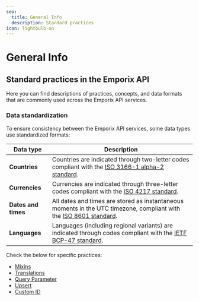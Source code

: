 ```yaml
---
seo:
  title: General Info
  description: Standard practices
icon: lightbulb-on
---
```


# General Info

## Standard practices in the Emporix API

Here you can find descriptions of practices, concepts, and data formats that are commonly used across the Emporix API services.

### Data standardization

To ensure consistency between the Emporix API services, some data types use standardized formats:

| Data type           | Description                                                                                                                                                                  |
| ------------------- | ---------------------------------------------------------------------------------------------------------------------------------------------------------------------------- |
| **Countries**       | Countries are indicated through two-letter codes compliant with the [ISO 3166-1 alpha-2 standard](https://www.iso.org/obp/ui/#iso:pub:PUB500001:en).                         |
| **Currencies**      | Currencies are indicated through three-letter codes compliant with the [ISO 4217 standard](https://www.iso.org/iso-4217-currency-codes.html).                                |
| **Dates and times** | All dates and times are stored as instantaneous moments in the UTC timezone, compliant with the [ISO 8601 standard](https://www.iso.org/iso-8601-date-and-time-format.html). |
| **Languages**       | Languages (including regional variants) are indicated through codes compliant with the [IETF BCP-47 standard](https://en.wikipedia.org/wiki/IETF_language_tag).              |

Check the below for specific practices:

* [Mixins](./mixins.md)
* [Translations](./translations.md)
* [Query Parameter](./q-param.md)
* [Upsert](./upsert.md)
* [Custom ID](./custom-id.md)
